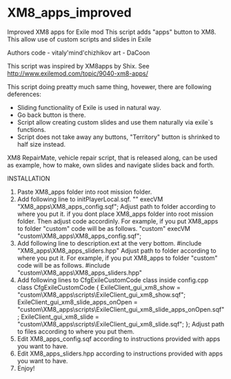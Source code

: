 # XM8_apps_improved

Improved XM8 apps for Exile mod
This script adds "apps" button to XM8.
This allow use of custom scripts and slides in Exile

Authors
code - vitaly'mind'chizhikov
art - DaCoon

This script was inspired by XM8apps by Shix.
See http://www.exilemod.com/topic/9040-xm8-apps/

This script doing preatty much same thing, hovewer,
there are following deferences:
 - Sliding functionality of Exile is used in natural way.
 - Go back button is there.
 - Script allow creating custom slides and use them 
   naturally via exile`s functions.
 - Script does not take away any buttons, "Territory"
   button is shrinked to half size instead.

XM8 RepairMate, vehicle repair script, that is
released along, can be used as example, how to make,
own slides and navigate slides back and forth.

INSTALLATION
1) Paste XM8_apps folder into root mission folder.
2) Add following line to initPlayerLocal.sqf.
	"" execVM "XM8_apps\XM8_apps_config.sqf";
		Adjust path to folder according to where you put it.
		if you dont place XM8_apps folder into root mission folder. Then adjust code accordinly. 
		For example, if you put XM8_apps to folder "custom\" code will be as follows.
		"custom\" execVM "custom\XM8_apps\XM8_apps_config.sqf";
3) Add following line to description.ext at the very bottom.
	#include "XM8_apps\XM8_apps_sliders.hpp"
		Adjust path to folder according to where you put it.
		For example, if you put XM8_apps to folder "custom\" code will be as follows.
		#include "custom\XM8_apps\XM8_apps_sliders.hpp"
4) Add following lines to CfgExileCustomCode class inside config.cpp
	class CfgExileCustomCode 
	{
		ExileClient_gui_xm8_show = "custom\XM8_apps\scripts\ExileClient_gui_xm8_show.sqf";
		ExileClient_gui_xm8_slide_apps_onOpen = "custom\XM8_apps\scripts\ExileClient_gui_xm8_slide_apps_onOpen.sqf";
		ExileClient_gui_xm8_slide = "custom\XM8_apps\scripts\ExileClient_gui_xm8_slide.sqf";
	};
		Adjust path to files according to where you put them.
5) Edit XM8_apps_config.sqf according to instructions provided with apps you want to have.
6) Edit XM8_apps_sliders.hpp according to instructions provided with apps you want to have. 
7) Enjoy!
